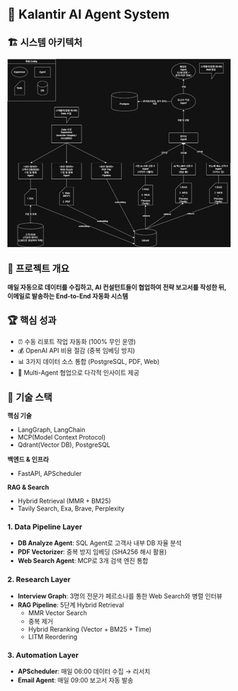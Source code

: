 # 🤖 Kalantir AI Agent System

## 🏗️ 시스템 아키텍처
![alt text](system.jpg)

## 🎯 프로젝트 개요
**매일 자동으로 데이터를 수집하고, AI 컨설턴트들이 협업하여 
전략 보고서를 작성한 뒤, 이메일로 발송하는 End-to-End 자동화 시스템**

## 🏆 핵심 성과
- ⏰ 수동 리포트 작업 자동화 (100% 무인 운영)
- 💰 OpenAI API 비용 절감 (중복 임베딩 방지)
- 📊 3가지 데이터 소스 통합 (PostgreSQL, PDF, Web)
- 🤖 Multi-Agent 협업으로 다각적 인사이트 제공

## 🔧 기술 스택
**핵심 기술**
- LangGraph, LangChain
- MCP(Model Context Protocol)
- Qdrant(Vector DB), PostgreSQL

**백엔드 & 인프라**
- FastAPI, APScheduler

**RAG & Search**
- Hybrid Retrieval (MMR + BM25)
- Tavily Search, Exa, Brave, Perplexity

### 1. Data Pipeline Layer
- **DB Analyze Agent**: SQL Agent로 고객사 내부 DB 자율 분석
- **PDF Vectorizer**: 중복 방지 임베딩 (SHA256 해시 활용)
- **Web Search Agent**: MCP로 3개 검색 엔진 통합

### 2. Research Layer
- **Interview Graph**: 3명의 전문가 페르소나를 통한 Web Search와 병렬 인터뷰
- **RAG Pipeline**: 5단계 Hybrid Retrieval
  - MMR Vector Search
  - 중복 제거
  - Hybrid Reranking (Vector + BM25 + Time)
  - LITM Reordering

### 3. Automation Layer
- **APScheduler**: 매일 06:00 데이터 수집 → 리서치
- **Email Agent**: 매일 09:00 보고서 자동 발송